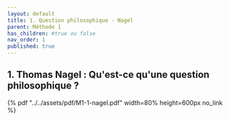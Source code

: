```yaml
---
layout: default
title: 1. Question philosophique - Nagel
parent: Méthode 1
has_children: #true ou false
nav_order: 1
published: true
---
```

## 1. Thomas Nagel : Qu'est-ce qu'une question philosophique ?


{% pdf "../../assets/pdf/M1-1-nagel.pdf" width=80% height=600px no_link %}

